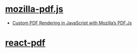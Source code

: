 ﻿# [mozilla-pdf.js](https://github.com/mozilla/pdf.js/issues/5089)

>

- [Custom PDF Rendering in JavaScript with Mozilla’s PDF.Js](https://www.sitepoint.com/custom-pdf-rendering/)

# [react-pdf](https://github.com/nnarhinen/react-pdf)
